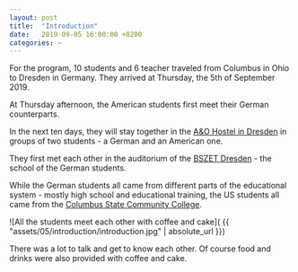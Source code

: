 ```yaml
---
layout: post
title:  "Introduction"
date:   2019-09-05 16:00:00 +0200
categories: ~
---
```


For the program, 10 students and 6 teacher traveled from Columbus in Ohio to
Dresden in Germany. They arrived at Thursday, the 5th of September 2019.

At Thursday afternoon, the American students first meet their German
counterparts.

In the next ten days, they will stay together in the
[A&O Hostel in Dresden](https://www.aohostels.com/en/dresden/) in groups of two
students - a German and an American one.

They first met each other in the auditorium of the
[BSZET Dresden](https://www.bszet.de/) - the school of the German students.

While the German students all came from different parts of the educational
system - mostly high school and educational training, the US students all came
from the [Columbus State Community College](https://www.cscc.edu/).

![All the students meet each other with coffee and cake]( {{ "assets/05/introduction/introduction.jpg" | absolute_url }})

There was a lot to talk and get to know each other. Of course food and drinks
were also provided with coffee and cake.
